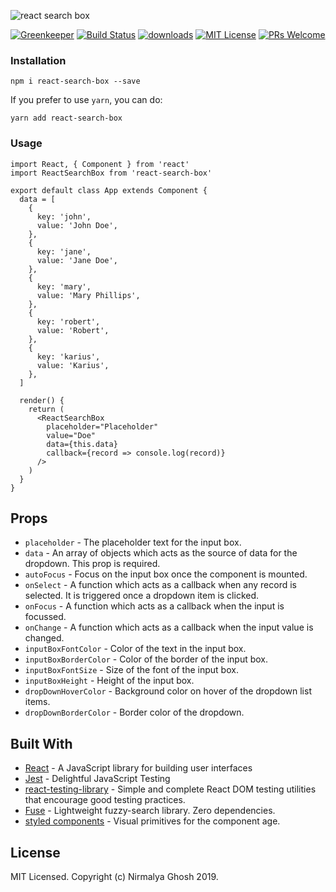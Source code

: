 ![react search box](https://user-images.githubusercontent.com/6391763/50571850-21a4f080-0dda-11e9-9370-ac16c4e93746.png)

<!-- prettier-ignore-start -->
[![Greenkeeper]][greenkeeper]
[![Build Status][build-badge]][build]
[![downloads][downloads-badge]][npmtrends]
[![MIT License][license-badge]][license]
[![PRs Welcome][prs-badge]][prs]
<!-- prettier-ignore-end -->

### Installation

```
npm i react-search-box --save
```

If you prefer to use `yarn`, you can do:

```
yarn add react-search-box
```

### Usage

```
import React, { Component } from 'react'
import ReactSearchBox from 'react-search-box'

export default class App extends Component {
  data = [
    {
      key: 'john',
      value: 'John Doe',
    },
    {
      key: 'jane',
      value: 'Jane Doe',
    },
    {
      key: 'mary',
      value: 'Mary Phillips',
    },
    {
      key: 'robert',
      value: 'Robert',
    },
    {
      key: 'karius',
      value: 'Karius',
    },
  ]

  render() {
    return (
      <ReactSearchBox
        placeholder="Placeholder"
        value="Doe"
        data={this.data}
        callback={record => console.log(record)}
      />
    )
  }
}
```

## Props

- `placeholder` - The placeholder text for the input box.
- `data` - An array of objects which acts as the source of data for the dropdown. This prop is required.
- `autoFocus` - Focus on the input box once the component is mounted.
- `onSelect` - A function which acts as a callback when any record is selected. It is triggered once a dropdown item is clicked.
- `onFocus` - A function which acts as a callback when the input is focussed.
- `onChange` - A function which acts as a callback when the input value is changed.
- `inputBoxFontColor` - Color of the text in the input box.
- `inputBoxBorderColor` - Color of the border of the input box.
- `inputBoxFontSize` - Size of the font of the input box.
- `inputBoxHeight` - Height of the input box.
- `dropDownHoverColor` - Background color on hover of the dropdown list items.
- `dropDownBorderColor` - Border color of the dropdown.

## Built With

- [React](https://reactjs.org/) - A JavaScript library for building user interfaces
- [Jest](https://jestjs.io/) - Delightful JavaScript Testing
- [react-testing-library](https://github.com/kentcdodds/react-testing-library) - Simple and complete React DOM testing utilities that encourage good testing practices.
- [Fuse](http://fusejs.io/) - Lightweight fuzzy-search library. Zero dependencies.
- [styled components](https://www.styled-components.com/) - Visual primitives for the component age.

## License

MIT Licensed. Copyright (c) Nirmalya Ghosh 2019.

<!--
Links:
-->

<!-- prettier-ignore-start -->

[greenkeeper]: https://badges.greenkeeper.io/ghoshnirmalya/react-search-box.svg
[npm]: https://www.npmjs.com/
[node]: https://nodejs.org
[build-badge]: https://img.shields.io/travis/ghoshnirmalya/react-search-box.svg?style=flat-square
[build]: https://travis-ci.org/ghoshnirmalya/react-search-box.svg?branch=master
[downloads-badge]: https://img.shields.io/npm/dm/react-search-box.svg?style=flat-square
[npmtrends]: https://www.npmtrends.com/react-search-box
[license-badge]: https://img.shields.io/npm/l/react-search-box.svg?style=flat-square
[license]: https://github.com/ghoshnirmalya/react-search-box/blob/master/LICENSE
[prs-badge]: https://img.shields.io/badge/PRs-welcome-brightgreen.svg?style=flat-square
[prs]: http://makeapullrequest.com

<!-- prettier-ignore-end -->
